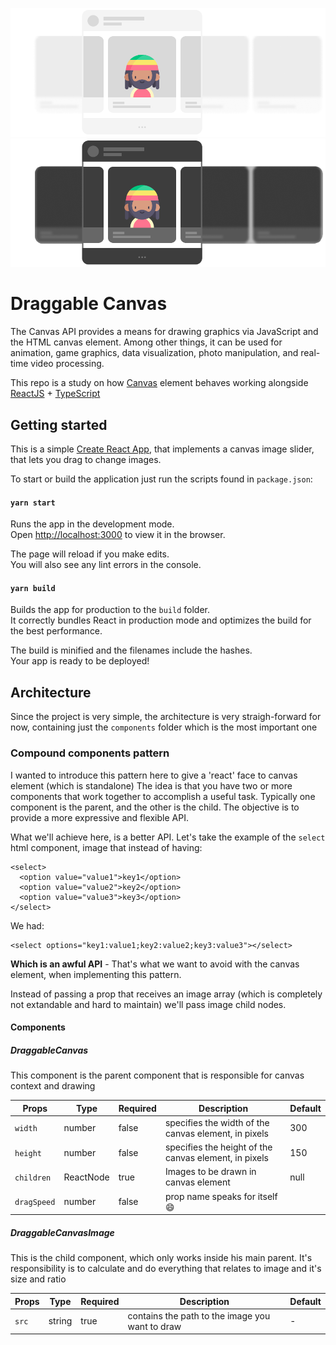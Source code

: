 ![draggable-canvas-logo-light](./docs/readme-light.png#gh-light-mode-only)
![draggable-canvas-logo-dark](./docs/readme-dark.png#gh-dark-mode-only)

# Draggable Canvas

The Canvas API provides a means for drawing graphics via JavaScript and the HTML canvas element. Among other things, it can be used for animation, game graphics, data visualization, photo manipulation, and real-time video processing.

This repo is a study on how [Canvas](https://developer.mozilla.org/en-US/docs/Web/API/Canvas_API) element behaves working alongside [ReactJS](https://https://reactjs.org/) + [TypeScript](https://www.typescriptlang.org/)

## Getting started

This is a simple [Create React App](https://create-react-app.dev/), that implements a canvas image slider, that lets you drag to change images.

To start or build the application just run the scripts found in `package.json`:

#### `yarn start`

Runs the app in the development mode.\
Open [http://localhost:3000](http://localhost:3000) to view it in the browser.

The page will reload if you make edits.\
You will also see any lint errors in the console.

#### `yarn build`

Builds the app for production to the `build` folder.\
It correctly bundles React in production mode and optimizes the build for the best performance.

The build is minified and the filenames include the hashes.\
Your app is ready to be deployed!

## Architecture

Since the project is very simple, the architecture is very straigh-forward for now, containing just the `components` folder which is the most important one

### Compound components pattern

I wanted to introduce this pattern here to give a 'react' face to canvas element (which is standalone)
The idea is that you have two or more components that work together to accomplish a useful task. Typically one component is the parent, and the other is the child. The objective is to provide a more expressive and flexible API.

What we'll achieve here, is a better API.
Let's take the example of the `select` html component, image that instead of having:

```
<select>
  <option value="value1">key1</option>
  <option value="value2">key2</option>
  <option value="value3">key3</option>
</select>
```

We had:

```
<select options="key1:value1;key2:value2;key3:value3"></select>
```

**Which is an awful API** - That's what we want to avoid with the canvas element, when implementing this pattern.

Instead of passing a prop that receives an image array (which is completely not extandable and hard to maintain) we'll pass image child nodes.

#### Components

##### DraggableCanvas

This component is the parent component that is responsible for canvas context and drawing

| Props       | Type      | Required | Description                                           | Default |
| ----------- | --------- | -------- | ----------------------------------------------------- | ------- |
| `width`     | number    | false    | specifies the width of the canvas element, in pixels  | 300     |
| `height`    | number    | false    | specifies the height of the canvas element, in pixels | 150     |
| `children`  | ReactNode | true     | Images to be drawn in canvas element                  | null    |
| `dragSpeed` | number    | false    | prop name speaks for itself 😄                        |

##### DraggableCanvasImage

This is the child component, which only works inside his main parent.
It's responsibility is to calculate and do everything that relates to image and it's size and ratio

| Props | Type   | Required | Description                                     | Default |
| ----- | ------ | -------- | ----------------------------------------------- | ------- |
| `src` | string | true     | contains the path to the image you want to draw | -       |
